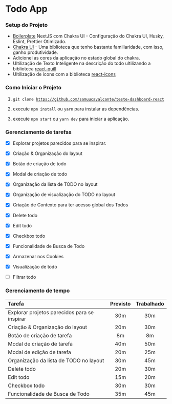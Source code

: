 # Todo App
### Setup do Projeto
- [Boilerplate](https://github.com/Lukazovic/nextjs-with-chakra-ui-boilerplate) NextJS com Chakra UI - Configuração do Chakra UI, Husky, Eslint, Prettier Otimizado.
- [Chakra UI](https://github.com/chakra-ui/chakra-ui) - Uma biblioteca que tenho bastante familiaridade, com isso, ganho produtividade.
- Adicionei as cores da aplicação no estado global do chakra.
- Ultilização de Texto Inteligente na descrição do todo ultilizando a biblioteca [react-quill](https://github.com/zenoamaro/react-quill)
- Ultilização de icons com a biblioteca [react-icons](https://react-icons.github.io/react-icons)
### Como Iniciar o Projeto
1. <code>git clone https://github.com/samuucavalcante/teste-dashboard-react </code>

2. execute <code>npm install</code> ou <code>yarn</code> para instalar as dependências.
3. execute <code>npm start</code> ou <code>yarn dev</code> para iniciar a aplicação.
### Gerenciamento de tarefas
- [x] Explorar projetos parecidos para se inspirar.
- [x] Criação & Organização do layout
- [x] Botão de criação de todo
- [x] Modal de criação de todo
- [x] Organização da lista de TODO no layout
- [x] Organização de visualização do TODO no layout
- [x] Criação de Contexto para ter acesso global dos Todos
- [x] Delete todo
- [x] Edit todo
- [x] Checkbox todo
- [x] Funcionalidade de Busca de Todo
- [x] Armazenar nos Cookies
- [x] Visualização de todo
- [ ] Filtrar todo


### Gerenciamento de tempo
|Tarefa|Previsto|Trabalhado|
|:--|:--:|:--:|
|Explorar projetos parecidos para se inspirar|30m|30m|
|Criação & Organização do layout | 20m | 30m |
|Botão de criação de tarefa| 8m | 8m |
|Modal de criação de tarefa| 40m | 50m |
|Modal de edição de tarefa| 20m | 25m |
|Organização da lista de TODO no layout| 30m | 45m |
|Delete todo| 20m | 30m |
|Edit todo| 15m | 20m |
|Checkbox todo| 30m | 30m |
|Funcionalidade de Busca de Todo| 35m | 45m |



